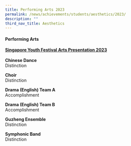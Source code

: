 ```yaml
---
title: Performing Arts 2023
permalink: /news/achievements/students/aesthetics/2023/
description: ""
third_nav_title: Aesthetics
---
```

#### Performing Arts
<u>**Singapore Youth Festival Arts Presentation 2023**</u><br><br>
**Chinese Dance**<br>
Distinction

**Choir**<br>
Distinction

**Drama (English) Team A**<br>
Accomplishment

**Drama (English) Team B**<br>
Accomplishment

**Guzheng Ensemble**<br>
Distinction

**Symphonic Band**<br>
Distinction